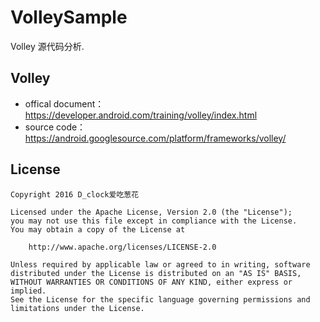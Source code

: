 # VolleySample

Volley 源代码分析.

## Volley 

- offical document：https://developer.android.com/training/volley/index.html
- source code：https://android.googlesource.com/platform/frameworks/volley/


## License

    Copyright 2016 D_clock爱吃葱花
    
    Licensed under the Apache License, Version 2.0 (the "License");
    you may not use this file except in compliance with the License.
    You may obtain a copy of the License at
    
        http://www.apache.org/licenses/LICENSE-2.0
    
    Unless required by applicable law or agreed to in writing, software
    distributed under the License is distributed on an "AS IS" BASIS,
    WITHOUT WARRANTIES OR CONDITIONS OF ANY KIND, either express or implied.
    See the License for the specific language governing permissions and
    limitations under the License.